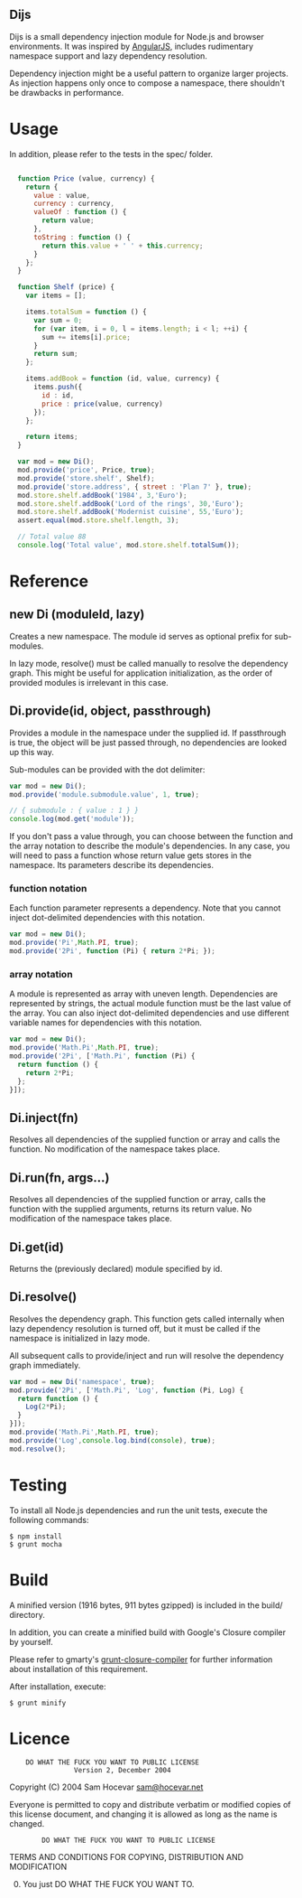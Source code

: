 Dijs
----

Dijs is a small dependency injection module for Node.js and browser environments. It was inspired
by [AngularJS](http://www.angularjs.org/), includes rudimentary namespace support and lazy
dependency resolution.

Dependency injection might be a useful pattern to organize larger projects. As injection happens
only once to compose a namespace, there shouldn't be drawbacks in performance.

# Usage
In addition, please refer to the tests in the spec/ folder.

````js

  function Price (value, currency) {
    return {
      value : value,
      currency : currency,
      valueOf : function () {
        return value;
      },
      toString : function () {
        return this.value + ' ' + this.currency;
      }
    };
  }

  function Shelf (price) {
    var items = [];

    items.totalSum = function () {
      var sum = 0;
      for (var item, i = 0, l = items.length; i < l; ++i) {
        sum += items[i].price;
      }
      return sum;
    };

    items.addBook = function (id, value, currency) {
      items.push({
        id : id,
        price : price(value, currency)
      });
    };

    return items;
  }

  var mod = new Di();
  mod.provide('price', Price, true);
  mod.provide('store.shelf', Shelf);
  mod.provide('store.address', { street : 'Plan 7' }, true);
  mod.store.shelf.addBook('1984', 3,'Euro');
  mod.store.shelf.addBook('Lord of the rings', 30,'Euro');
  mod.store.shelf.addBook('Modernist cuisine', 55,'Euro');
  assert.equal(mod.store.shelf.length, 3);

  // Total value 88
  console.log('Total value', mod.store.shelf.totalSum());

````

# Reference

## new Di (moduleId, lazy)

Creates a new namespace. The module id serves as optional prefix for sub-modules.

In lazy mode, resolve() must be called manually to resolve the dependency graph. This might be
useful for application initialization, as the order of provided modules is irrelevant in this case.

## Di.provide(id, object, passthrough)

Provides a module in the namespace under the supplied id. If passthrough is true, the object will
be just passed through, no dependencies are looked up this way.

Sub-modules can be provided with the dot delimiter:

````js
var mod = new Di();
mod.provide('module.submodule.value', 1, true);

// { submodule : { value : 1 } }
console.log(mod.get('module'));
````

If you don't pass a value through, you can choose between the function and the array notation to
describe the module's dependencies. In any case, you will need to pass a function whose return value
gets stores in the namespace. Its parameters describe its dependencies.

### function notation

Each function parameter represents a dependency.
Note that you cannot inject dot-delimited dependencies with this notation.

````js
var mod = new Di();
mod.provide('Pi',Math.PI, true);
mod.provide('2Pi', function (Pi) { return 2*Pi; });
````

### array notation

A module is represented as array with uneven length. Dependencies are represented by strings, the
actual module function must be the last value of the array.
You can also inject dot-delimited dependencies and use different variable names for dependencies
with this notation.

````js
var mod = new Di();
mod.provide('Math.Pi',Math.PI, true);
mod.provide('2Pi', ['Math.Pi', function (Pi) {
  return function () {
    return 2*Pi;
  };
}]);
````

## Di.inject(fn)

Resolves all dependencies of the supplied function or array and calls the function. No modification
of the namespace takes place.

## Di.run(fn, args...)

Resolves all dependencies of the supplied function or array, calls the function with the supplied
arguments, returns its return value. No modification of the namespace takes place.

## Di.get(id)

Returns the (previously declared) module specified by id.

## Di.resolve()

Resolves the dependency graph. This function gets called internally when lazy dependency resolution
is turned off, but it must be called if the namespace is initialized in lazy mode.

All subsequent calls to provide/inject and run will resolve the dependency graph immediately.

````js
var mod = new Di('namespace', true);
mod.provide('2Pi', ['Math.Pi', 'Log', function (Pi, Log) {
  return function () {
    Log(2*Pi);
  }
}]);
mod.provide('Math.Pi',Math.PI, true);
mod.provide('Log',console.log.bind(console), true);
mod.resolve();
````

# Testing

To install all Node.js dependencies and run the unit tests, execute the following commands:
````
$ npm install
$ grunt mocha
````

# Build
A minified version (1916 bytes, 911 bytes gzipped) is included in the build/ directory.

In addition, you can create a minified build with Google's Closure compiler by yourself.

Please refer to gmarty's [grunt-closure-compiler](https://github.com/gmarty/grunt-closure-compiler)
for further information about installation of this requirement.

After installation, execute:

````
$ grunt minify
````

# Licence

        DO WHAT THE FUCK YOU WANT TO PUBLIC LICENSE
                    Version 2, December 2004

 Copyright (C) 2004 Sam Hocevar <sam@hocevar.net>

 Everyone is permitted to copy and distribute verbatim or modified
 copies of this license document, and changing it is allowed as long
 as the name is changed.

            DO WHAT THE FUCK YOU WANT TO PUBLIC LICENSE
   TERMS AND CONDITIONS FOR COPYING, DISTRIBUTION AND MODIFICATION

  0. You just DO WHAT THE FUCK YOU WANT TO.
